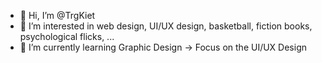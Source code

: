 - 👋 Hi, I’m @TrgKiet
- 👀 I’m interested in web design, UI/UX design, basketball, fiction books, psychological flicks, ...
- 🌱 I’m currently learning Graphic Design -> Focus on the UI/UX Design
<!---
TrgKiet/TrgKiet is a ✨ special ✨ repository because its `README.md` (this file) appears on your GitHub profile.
You can click the Preview link to take a look at your changes.
--->
